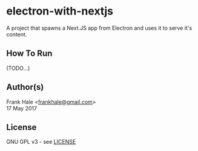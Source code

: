 # electron-with-nextjs

A project that spawns a Next.JS app from Electron and uses it to serve it's 
content.

## How To Run

(TODO...)

## Author(s)

Frank Hale &lt;frankhale@gmail.com&gt;  
17 May 2017

## License

GNU GPL v3 - see [LICENSE](LICENSE)
